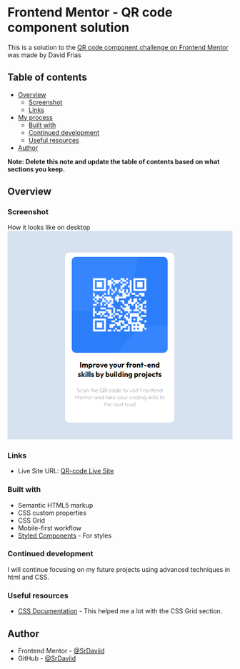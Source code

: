 # Frontend Mentor - QR code component solution 

This is a solution to the [QR code component challenge on Frontend Mentor](https://www.frontendmentor.io/challenges/qr-code-component-iux_sIO_H) was made by David Frias

## Table of contents

- [Overview](#overview)
  - [Screenshot](#screenshot)
  - [Links](#links)
- [My process](#my-process)
  - [Built with](#built-with)
  - [Continued development](#continued-development)
  - [Useful resources](#useful-resources)
- [Author](#author)


**Note: Delete this note and update the table of contents based on what sections you keep.**

## Overview

### Screenshot

How it looks like on desktop
![QR-image](/images/QR-code-DesktopResult.PNG)

### Links

- Live Site URL: [QR-code Live Site](https://srdaviid.github.io/QR-Code-Component-/)

### Built with

- Semantic HTML5 markup
- CSS custom properties
- CSS Grid
- Mobile-first workflow
- [Styled Components](https://styled-components.com/) - For styles

### Continued development

I will continue focusing on my future projects using advanced techniques in html and CSS.

### Useful resources

- [CSS Documentation](https://developer.mozilla.org/en-US/docs/Web/CSS) - This helped me a lot with the CSS Grid section.

## Author

- Frontend Mentor - [@SrDaviid](https://www.frontendmentor.io/profile/SrDaviid)
- GitHub - [@SrDaviid](https://www.twitter.com/yourusername)




